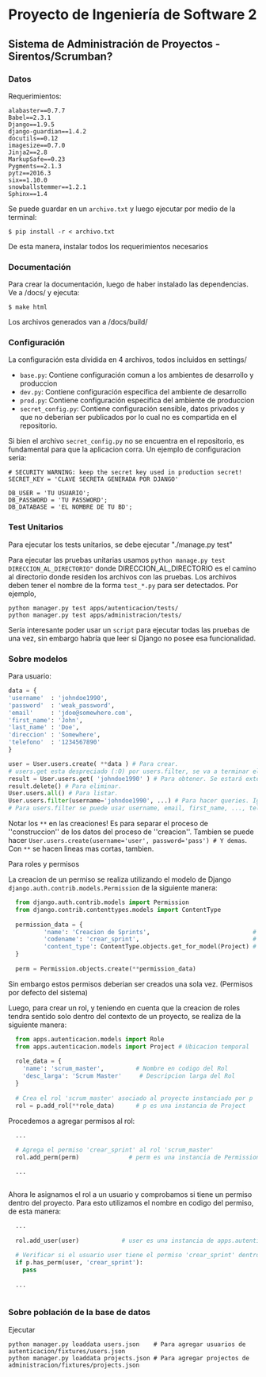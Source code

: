 # Proyecto de Ingeniería de Software 2
## Sistema de Administración de Proyectos - Sirentos/Scrumban?

### Datos
Requerimientos:

```
alabaster==0.7.7
Babel==2.3.1
Django==1.9.5
django-guardian==1.4.2
docutils==0.12
imagesize==0.7.0
Jinja2==2.8
MarkupSafe==0.23
Pygments==2.1.3
pytz==2016.3
six==1.10.0
snowballstemmer==1.2.1
Sphinx==1.4
```

Se puede guardar en un `archivo.txt` y luego ejecutar por medio de la terminal:

```
$ pip install -r < archivo.txt
```

De esta manera, instalar todos los requerimientos necesarios

### Documentación

Para crear la documentación, luego de haber instalado las dependencias. Ve a /docs/ y ejecuta:

```
$ make html
```
Los archivos generados van a /docs/build/

### Configuración

La configuración esta dividida en 4 archivos, todos incluidos en settings/

- `base.py`: Contiene configuración comun a los ambientes de desarrollo y produccion
- `dev.py`: Contiene configuración especifica del ambiente de desarrollo
- `prod.py`: Contiene configuración especifica del ambiente de produccion
- `secret_config.py`: Contiene configuración sensible, datos privados y que no deberian ser publicados por lo cual no es compartida en el repositorio.

Si bien el archivo `secret_config.py` no se encuentra en el repositorio, es fundamental para que la aplicacion corra. Un ejemplo de configuracion seria:

```
# SECURITY WARNING: keep the secret key used in production secret!
SECRET_KEY = 'CLAVE SECRETA GENERADA POR DJANGO'

DB_USER = 'TU USUARIO';
DB_PASSWORD = 'TU PASSWORD';
DB_DATABASE = 'EL NOMBRE DE TU BD';

```
### Test Unitarios
Para ejecutar los tests unitarios, se debe ejecutar "./manage.py test"

Para ejecutar las pruebas unitarias usamos `python manage.py test DIRECCION_AL_DIRECTORIO"` donde DIRECCION_AL_DIRECTORIO es el camino al directorio donde residen los archivos con las pruebas. Los archivos deben tener el nombre de la forma `test_*.py` para ser detectados. Por ejemplo, 
```
python manager.py test apps/autenticacion/tests/
python manager.py test apps/administracion/tests/
```
Sería interesante poder usar un `script` para ejecutar todas las pruebas de una vez, sin embargo habría que leer si Django no posee esa funcionalidad.

### Sobre modelos
Para usuario:

```python
data = {
'username'  : 'johndoe1990',
'password'  : 'weak_password',
'email'     : 'jdoe@somewhere.com',
'first_name': 'John',
'last_name' : 'Doe',
'direccion' : 'Somewhere',
'telefono'  : '1234567890'
}

user = User.users.create( **data ) # Para crear.
# users.get esta despreciado (:O) por users.filter, se va a terminar eliminando
result = User.users.get( 'johndoe1990' ) # Para obtener. Se estará extendiendo esto...
result.delete() # Para eliminar.
User.users.all() # Para listar.
User.users.filter(username='johndoe1990', ...) # Para hacer queries. Igual que con objects.filter
# Para users.filter se puede usar username, email, first_name, ..., telefono
```

Notar los ```**``` en las creaciones! Es para separar el proceso de ''construccion'' de los datos del proceso de ''creacion''. Tambien se puede hacer ```User.users.create(username='user', password='pass') # Y demas```. Con ```**``` se hacen lineas mas cortas, tambien.

Para roles y permisos

La creacion de un permiso se realiza utilizando el modelo de Django `django.auth.contrib.models.Permission` de la siguiente manera:

```python
  from django.auth.contrib.models import Permission
  from django.contrib.contenttypes.models import ContentType
  
  permission_data = {
          'name': 'Creacion de Sprints',                             # Descripcion larga del Permiso
          'codename': 'crear_sprint',                                # Nombre en codigo del Permiso
          'content_type': ContentType.objects.get_for_model(Project) # ContentType de algun modelo
  }
  
  perm = Permission.objects.create(**permission_data)

```
Sin embargo estos permisos deberian ser creados una sola vez. (Permisos por defecto del sistema)

Luego, para crear un rol, y teniendo en cuenta que la creacion de roles tendra sentido solo dentro del contexto de un proyecto, se realiza de la siguiente manera:

```python
  from apps.autenticacion.models import Role
  from apps.autenticacion.models import Project # Ubicacion temporal 
  
  role_data = {
    'name': 'scrum_master',         # Nombre en codigo del Rol
    'desc_larga': 'Scrum Master'     # Descripcion larga del Rol
  }
  
  # Crea el rol 'scrum_master' asociado al proyecto instanciado por p
  rol = p.add_rol(**role_data)      # p es una instancia de Project

```

Procedemos a agregar permisos al rol:

```python
  ...
  
  # Agrega el permiso 'crear_sprint' al rol 'scrum_master'
  rol.add_perm(perm)              # perm es una instancia de Permission

  ...
  
```

Ahora le asignamos el rol a un usuario y comprobamos si tiene un permiso dentro del proyecto. Para esto utilizamos
el nombre en codigo del permiso, de esta manera:

```python
  ...
  
  rol.add_user(user)            # user es una instancia de apps.autenticacion.models.User
  
  # Verificar si el usuario user tiene el permiso 'crear_sprint' dentro del proyecto p
  if p.has_perm(user, 'crear_sprint'):
    pass
  
  ...
  
```

### Sobre población de la base de datos
Ejecutar
```
python manager.py loaddata users.json    # Para agregar usuarios de autenticacion/fixtures/users.json
python manager.py loaddata projects.json # Para agregar projectos de administracion/fixtures/projects.json
```
